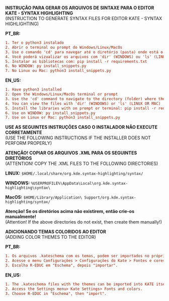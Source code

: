 **INSTRUÇÃO PARA GERAR OS ARQUIVOS DE SINTAXE PARA O EDITOR KATE - SYNTAX HIGHLIGHTING**\
(INSTRUCTION TO GENERATE SYNTAX FILES FOR EDITOR KATE - SYNTAX HIGHLIGHTING)

**PT_BR:**
```diff
1. Ter o python3 instalado
2. Abrir o terminal ou prompt do Windows/Linux/MacOs
3. Use o comando 'cd' para navegar até o diretório (pasta) onde está o arquivo install_snippets.py
4. Você poderá vizualizar os arquivos com 'dir' (WINDOWS) ou 'ls' (LINUX OU MAC)
5. Instalar as bibliotecas com: pip install -r requirements.txt
6. No WINDOW: py install_snippets.py
7. No Linux ou Mac: python3 install_snippets.py
```

**EN_US:**
```diff
1. Have python3 installed
2. Open the Windows/Linux/MacOs terminal or prompt
3. Use the 'cd' command to navigate to the directory (folder) where the install_snippets.py file is located
4. You can view the files with 'dir' (WINDOWS) or 'ls' (LINUX OR MAC)
5. Install the libraries with on prompt or terminal: pip install -r requirements.txt
6. Use on WINDOW: py install_snippets.py
7. Use on Linux or Mac: python3 install_snippets.py
```

**USE AS SEGUINTES INSTRUÇÕES CASO O INSTALADOR NÃO EXECUTE CORRETAMENTE**\
(USE THE FOLLOWING INSTRUCTIONS IF THE INSTALLER DOES NOT PERFORM PROPERLY)

**ATENÇÃO! COPIAR OS ARQUIVOS .XML PARA OS SEGUINTES DIRETÓRIOS**\
(ATTENTION! COPY THE .XML FILES TO THE FOLLOWING DIRECTORIES)

**LINUX:** `$HOME/.local/share/org.kde.syntax-highlighting/syntax/`

**WINDOWS:** `%USERPROFILE%\AppData\Local\org.kde.syntax-highlighting\syntax\`

**MacOS:** `$HOME/Library/Application\ Support/org.kde.syntax-highlighting/syntax/`


**Atenção! Se os diretórios acima não existirem, então crie-os manualmente!**\
(Attention! If the above directories do not exist, then create them manually!)


**ADICIONANDO TEMAS COLORIDOS AO EDITOR**\
(ADDING COLOR THEMES TO THE EDITOR)

**PT_BR:**
```diff
1. Os arquivos .kateschema com os temas, podem ser importados no próprio KATE
2. Acesse o menu Configurações > Configurações do Kate > Fontes e cores.
3. Escolha R-EDUC em "Eschema", depois "importar".
```

**EN_US:** 
```diff
1. The .kateschema files with the themes can be imported into KATE itself
2. Access the Settings menu> Kate Settings> Fonts and colors.
3. Choose R-EDUC in "Eschema", then "import".
```

